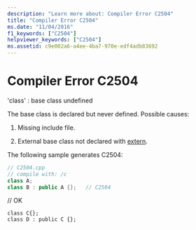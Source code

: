 ```yaml
---
description: "Learn more about: Compiler Error C2504"
title: "Compiler Error C2504"
ms.date: "11/04/2016"
f1_keywords: ["C2504"]
helpviewer_keywords: ["C2504"]
ms.assetid: c9e002a6-a4ee-4ba7-970e-edf4adb83692
---
```

# Compiler Error C2504

'class' : base class undefined

The base class is declared but never defined.  Possible causes:

1. Missing include file.

1. External base class not declared with [extern](../../cpp/extern-cpp.md).

The following sample generates C2504:

```cpp
// C2504.cpp
// compile with: /c
class A;
class B : public A {};   // C2504
```

// OK

```
class C{};
class D : public C {};
```
